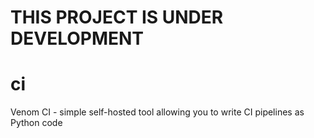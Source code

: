 # THIS PROJECT IS UNDER DEVELOPMENT

# ci
Venom CI - simple self-hosted tool allowing you to write CI pipelines as Python code
